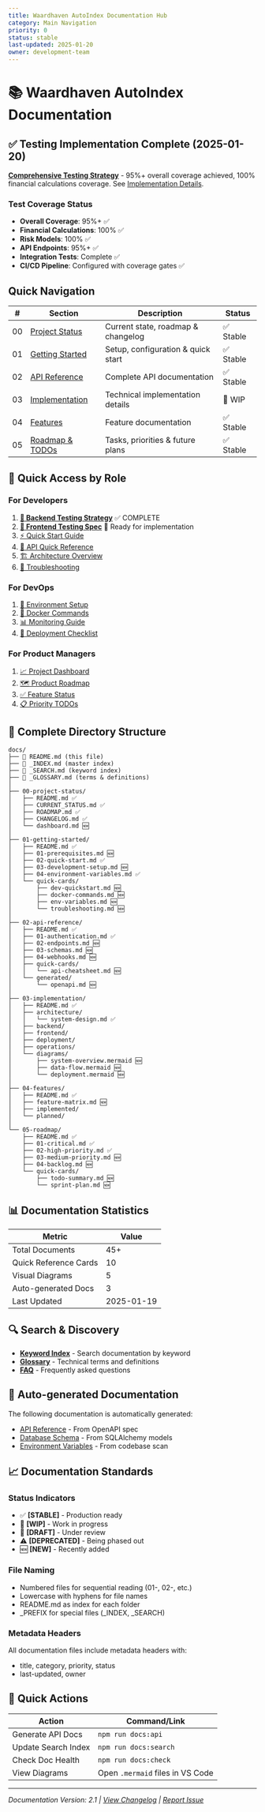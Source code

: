 ```yaml
---
title: Waardhaven AutoIndex Documentation Hub
category: Main Navigation
priority: 0
status: stable
last-updated: 2025-01-20
owner: development-team
---
```


# 📚 Waardhaven AutoIndex Documentation

## ✅ Testing Implementation Complete (2025-01-20)
**[Comprehensive Testing Strategy](03-implementation/backend/testing/TESTING_STRATEGY.md)** - 95%+ overall coverage achieved, 100% financial calculations coverage. See [Implementation Details](05-roadmap/CRITICAL.md).

### Test Coverage Status
- **Overall Coverage**: 95%+ ✅
- **Financial Calculations**: 100% ✅
- **Risk Models**: 100% ✅
- **API Endpoints**: 95%+ ✅
- **Integration Tests**: Complete ✅
- **CI/CD Pipeline**: Configured with coverage gates ✅

## Quick Navigation

| # | Section | Description | Status |
|---|---------|-------------|--------|
| 00 | [Project Status](00-project-status/README.md) | Current state, roadmap & changelog | ✅ Stable |
| 01 | [Getting Started](01-getting-started/README.md) | Setup, configuration & quick start | ✅ Stable |
| 02 | [API Reference](02-api-reference/README.md) | Complete API documentation | ✅ Stable |
| 03 | [Implementation](03-implementation/README.md) | Technical implementation details | 🚧 WIP |
| 04 | [Features](04-features/README.md) | Feature documentation | ✅ Stable |
| 05 | [Roadmap & TODOs](05-roadmap/README.md) | Tasks, priorities & future plans | ✅ Stable |

## 🎯 Quick Access by Role

### For Developers
1. **[🧪 Backend Testing Strategy](03-implementation/backend/testing/README.md)** ✅ COMPLETE
2. **[🎨 Frontend Testing Spec](03-implementation/frontend/testing/README.md)** 📝 Ready for implementation
3. [⚡ Quick Start Guide](01-getting-started/quick-cards/dev-quickstart.md)
4. [📘 API Quick Reference](02-api-reference/quick-cards/api-cheatsheet.md)
5. [🏗️ Architecture Overview](03-implementation/diagrams/system-overview.md)
6. [🐛 Troubleshooting](01-getting-started/quick-cards/troubleshooting.md)

### For DevOps
1. [🔧 Environment Setup](01-getting-started/quick-cards/env-variables.md)
2. [🐳 Docker Commands](01-getting-started/quick-cards/docker-commands.md)
3. [📊 Monitoring Guide](03-implementation/operations/monitoring.md)
4. [🚀 Deployment Checklist](03-implementation/deployment/checklist.md)

### For Product Managers
1. [📈 Project Dashboard](00-project-status/dashboard.md)
2. [🗺️ Product Roadmap](00-project-status/ROADMAP.md)
3. [✅ Feature Status](04-features/feature-matrix.md)
4. [📋 Priority TODOs](05-roadmap/quick-cards/todo-summary.md)

## 📂 Complete Directory Structure

```
docs/
├── 📄 README.md (this file)
├── 📄 _INDEX.md (master index)
├── 📄 _SEARCH.md (keyword index)
├── 📄 _GLOSSARY.md (terms & definitions)
│
├── 00-project-status/
│   ├── README.md ✅
│   ├── CURRENT_STATUS.md ✅
│   ├── ROADMAP.md ✅
│   ├── CHANGELOG.md ✅
│   └── dashboard.md 🆕
│
├── 01-getting-started/
│   ├── README.md ✅
│   ├── 01-prerequisites.md 🆕
│   ├── 02-quick-start.md ✅
│   ├── 03-development-setup.md 🆕
│   ├── 04-environment-variables.md ✅
│   └── quick-cards/
│       ├── dev-quickstart.md 🆕
│       ├── docker-commands.md 🆕
│       ├── env-variables.md 🆕
│       └── troubleshooting.md 🆕
│
├── 02-api-reference/
│   ├── README.md ✅
│   ├── 01-authentication.md ✅
│   ├── 02-endpoints.md 🆕
│   ├── 03-schemas.md 🆕
│   ├── 04-webhooks.md 🆕
│   ├── quick-cards/
│   │   └── api-cheatsheet.md 🆕
│   └── generated/
│       └── openapi.md 🆕
│
├── 03-implementation/
│   ├── README.md ✅
│   ├── architecture/
│   │   └── system-design.md ✅
│   ├── backend/
│   ├── frontend/
│   ├── deployment/
│   ├── operations/
│   └── diagrams/
│       ├── system-overview.mermaid 🆕
│       ├── data-flow.mermaid 🆕
│       └── deployment.mermaid 🆕
│
├── 04-features/
│   ├── README.md ✅
│   ├── feature-matrix.md 🆕
│   ├── implemented/
│   └── planned/
│
└── 05-roadmap/
    ├── README.md ✅
    ├── 01-critical.md ✅
    ├── 02-high-priority.md ✅
    ├── 03-medium-priority.md 🆕
    ├── 04-backlog.md 🆕
    └── quick-cards/
        ├── todo-summary.md 🆕
        └── sprint-plan.md 🆕
```

## 📊 Documentation Statistics

| Metric | Value |
|--------|-------|
| Total Documents | 45+ |
| Quick Reference Cards | 10 |
| Visual Diagrams | 5 |
| Auto-generated Docs | 3 |
| Last Updated | 2025-01-19 |

## 🔍 Search & Discovery

- **[Keyword Index](_SEARCH.md)** - Search documentation by keyword
- **[Glossary](_GLOSSARY.md)** - Technical terms and definitions
- **[FAQ](01-getting-started/FAQ.md)** - Frequently asked questions

## 🤖 Auto-generated Documentation

The following documentation is automatically generated:
- [API Reference](02-api-reference/generated/openapi.md) - From OpenAPI spec
- [Database Schema](03-implementation/backend/generated/schema.md) - From SQLAlchemy models
- [Environment Variables](01-getting-started/generated/env-vars.md) - From codebase scan

## 📈 Documentation Standards

### Status Indicators
- ✅ **[STABLE]** - Production ready
- 🚧 **[WIP]** - Work in progress
- 📝 **[DRAFT]** - Under review
- ⚠️ **[DEPRECATED]** - Being phased out
- 🆕 **[NEW]** - Recently added

### File Naming
- Numbered files for sequential reading (01-, 02-, etc.)
- Lowercase with hyphens for file names
- README.md as index for each folder
- _PREFIX for special files (_INDEX, _SEARCH)

### Metadata Headers
All documentation files include metadata headers with:
- title, category, priority, status
- last-updated, owner

## 🚀 Quick Actions

| Action | Command/Link |
|--------|-------------|
| Generate API Docs | `npm run docs:api` |
| Update Search Index | `npm run docs:search` |
| Check Doc Health | `npm run docs:check` |
| View Diagrams | Open `.mermaid` files in VS Code |

---
*Documentation Version: 2.1 | [View Changelog](00-project-status/CHANGELOG.md) | [Report Issue](https://github.com/waardhaven/autoindex/issues)*
